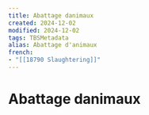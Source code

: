 ```yaml
---
title: Abattage danimaux
created: 2024-12-02
modified: 2024-12-02
tags: TBSMetadata
alias: Abattage d'animaux
french:
- "[[18790 Slaughtering]]"
---
```

# Abattage danimaux
